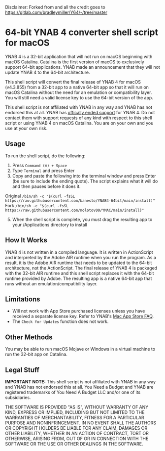Disclaimer: Forked from and all the credit goes to https://gitlab.com/bradleymiller/Y64/-/tree/master

# 64-bit YNAB 4 converter shell script for macOS

YNAB 4 is a 32-bit application that will not run on macOS beginning with macOS Catalina. Catalina is the first version of macOS to exclusively support 64-bit applications. YNAB made an announcement that they will not update YNAB 4 to the 64-bit architecture.

This shell script will convert the final release of YNAB 4 for macOS (v4.3.855) from a 32-bit app to a native 64-bit app so that it will run on macOS Catalina without the need for an emulation or compatibility layer. You will still need a valid license key to use the 64-bit version of the app.

This shell script is not affiliated with YNAB in any way and YNAB has not endorsed this at all. YNAB has [offically ended support](https://web.archive.org/web/20191008235951/https://www.youneedabudget.com/ynab-4-support-will-end-october-2019/) for YNAB 4. Do not contact them with support requests of any kind with respect to this shell script or using YNAB 4 on macOS Catalina. You are on your own and you use at your own risk.

## Usage

To run the shell script, do the following:

1. Press `Command (⌘) + Space`
2. Type `Terminal` and press Enter
3. Copy and paste the following into the terminal window and press Enter (be sure to include the ending quote). The script explains what it will do and then pauses before it does it.

 Original `/bin/sh -c "$(curl -fsSL https://raw.githubusercontent.com/banesto/YNAB4-64bit/main/install)"` 
 Fork `/bin/sh -c "$(curl -fsSL https://raw.githubusercontent.com/molotov00/YMAC/main/install)"`

5. When the shell script is complete, you must drag the resulting app to your /Applications directory to install

## How It Works

YNAB 4 is not written in a compiled language. It is written in ActionScript and interpreted by the Adobe AIR runtime when you run the program. As a result, it is the Adobe AIR runtime that needs to be updated to the 64-bit architecture, not the ActionScript. The final release of YNAB 4 is packaged with the 32-bit AIR runtime and this shell script replaces it with the 64-bit runtime provided by Adobe. The resulting app is a native 64-bit app that runs without an emulation/compatibility layer.

## Limitations
- Will not work with App Store purchased licenses unless you have received a separate license key. Refer to YNAB's [Mac App Store FAQ](https://web.archive.org/web/20170817002804/https://classic.youneedabudget.com/support/article/mac-app-store-faq).
- The `Check for Updates` function does not work.

## Other Methods

You may be able to run macOS Mojave or Windows in a virtual machine to run the 32-bit app on Catalina.

## Legal Stuff
**IMPORTANT NOTE:** This shell script is not affiliated with YNAB in any way and YNAB has not endorsed this at all. You Need a Budget and YNAB are registered trademarks of You Need A Budget LLC and/or one of its subsidiaries.

THE SOFTWARE IS PROVIDED "AS IS", WITHOUT WARRANTY OF ANY KIND, EXPRESS OR IMPLIED, INCLUDING BUT NOT LIMITED TO THE WARRANTIES OF MERCHANTABILITY, FITNESS FOR A PARTICULAR PURPOSE AND NONINFRINGEMENT. IN NO EVENT SHALL THE AUTHORS OR COPYRIGHT HOLDERS BE LIABLE FOR ANY CLAIM, DAMAGES OR OTHER LIABILITY, WHETHER IN AN ACTION OF CONTRACT, TORT OR OTHERWISE, ARISING FROM, OUT OF OR IN CONNECTION WITH THE SOFTWARE OR THE USE OR OTHER DEALINGS IN THE SOFTWARE.

